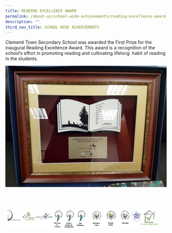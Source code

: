 ```yaml
---
title: READING EXCELLENCE AWARD
permalink: /about-us/school-wide-achievements/reading-excellence-award
description: ""
third_nav_title: SCHOOL WIDE ACHIEVEMENTS
---
```

Clementi Town Secondary School was awarded the First Prize for the inaugural Reading Excellence Award. This award is a recognition of the school’s effort in promoting reading and cultivating lifelong  habit of reading in the students.

![READING EXCELLENCE AWARD](/images/20170320_145637.jpeg)

<br>
<br>
<br>

<style>  
img {  
  display: block;  
  margin-left: auto;  
  margin-right: auto;  
}  
</style>  
<body><img src="/images/banner_awards_.png" alt="banner awards" style="width:95%;">  
  
</body>